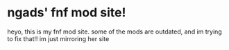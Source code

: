 # ngads' fnf mod site!
heyo, this is my fnf mod site. some of the mods are outdated, and im trying to fix that!!
im just mirroring her site
